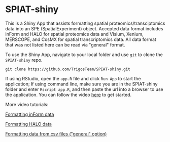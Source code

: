 # SPIAT-shiny

This is a Shiny App that assists formatting spatial proteomics/transciptomics data into an SPE (SpatialExperiment) object. Accepted data format includes inForm and HALO for spatial proteomics data and Visium, Xenium, MERSCOPE, and CosMX for spatial transcriptomics data. All data format that was not listed here can be read via "general" format. 

To use the Shiny App, navigate to your local folder and use `git` to clone the `SPIAT-shiny` repo.
```
git clone https://github.com/TrigosTeam/SPIAT-shiny.git
```

If using RStudio, open the `app.R` file and click `Run App` to start the application;
If using command line, make sure you are in the SPIAT-shiny folder and enter `Rscript app.R`, and then paste the url into a browser to use the application. You can follow the video [here](https://youtu.be/gBYkKk2fuA4) to get started.

More video tutorials:

[Formatting inForm data](https://youtu.be/0VVJ9mWuXZY)

[Formatting HALO data](https://youtu.be/eb_hw5u4nRA)

[Formatting data from csv files ("general" option)](https://youtu.be/x45AVHv36aU)
